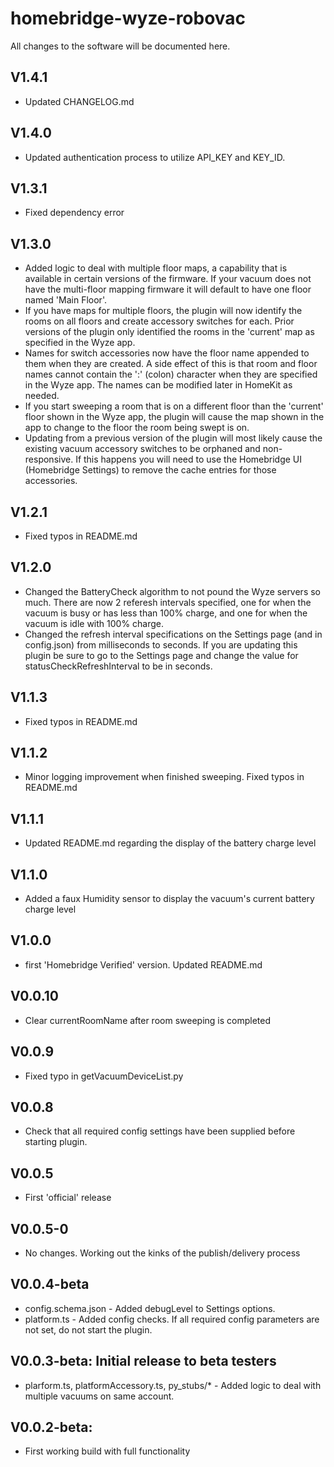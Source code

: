 # homebridge-wyze-robovac

All changes to the software will be documented here.

## V1.4.1
- Updated  CHANGELOG.md

## V1.4.0
- Updated authentication process to utilize API_KEY and KEY_ID.

## V1.3.1
- Fixed dependency error

## V1.3.0
- Added logic to deal with multiple floor maps, a capability that is available in certain versions of the firmware. If your vacuum does not have the multi-floor mapping firmware it will default to have one floor named 'Main Floor'.
- If you have maps for multiple floors, the plugin will now identify the rooms on all floors and create accessory switches for each. Prior versions of the plugin only identified the rooms in the 'current' map as specified in the Wyze app.
- Names for switch accessories now have the floor name appended to them when they are created. A side effect of this is that room and floor names cannot contain the ':' (colon) character when they are specified in the Wyze app. The names can be modified later in HomeKit as needed.
- If you start sweeping a room that is on a different floor than the 'current' floor shown in the Wyze app, the plugin will cause the map shown in the app to change to the floor the room being swept is on.
- Updating from a previous version of the plugin will most likely cause the existing vacuum accessory switches to be orphaned and non-responsive. If this happens you will need to use the Homebridge UI (Homebridge Settings) to remove the cache entries for those
 accessories.

## V1.2.1 
- Fixed typos in README.md

## V1.2.0 
- Changed the BatteryCheck algorithm to not pound the Wyze servers so much. There are now 2 referesh intervals specified, one for when the vacuum is busy or has less than 100% charge, and one for when the vacuum is idle with 100% charge.
- Changed the refresh interval specifications on the Settings page (and in config.json) from milliseconds to seconds. If you are updating this plugin be sure to go to the Settings page and change the value for statusCheckRefreshInterval to be in seconds. 

## V1.1.3 
- Fixed typos in README.md

## V1.1.2 
- Minor logging improvement when finished sweeping. Fixed typos in README.md

## V1.1.1 
- Updated README.md regarding the display of the battery charge level

## V1.1.0 
- Added a faux Humidity sensor to display the vacuum's current battery charge level

## V1.0.0 
- first 'Homebridge Verified' version. Updated README.md

## V0.0.10 
- Clear currentRoomName after room sweeping is completed

## V0.0.9 
- Fixed typo in getVacuumDeviceList.py

## V0.0.8 
- Check that all required config settings have been supplied before starting plugin.

## V0.0.5 
- First 'official' release 

## V0.0.5-0 
- No changes. Working out the kinks of the publish/delivery process

## V0.0.4-beta
- config.schema.json - Added debugLevel to Settings options.
- platform.ts - Added config checks. If all required config parameters are not set, do not start the plugin.


## V0.0.3-beta: Initial release to beta testers
- plarform.ts, platformAccessory.ts, py_stubs/* - Added logic to deal with multiple vacuums on same account.

## V0.0.2-beta:
- First working build with full functionality

